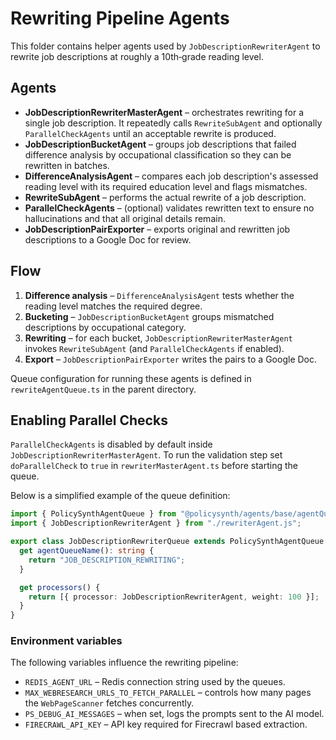 # Rewriting Pipeline Agents

This folder contains helper agents used by `JobDescriptionRewriterAgent` to rewrite job descriptions at roughly a 10th‑grade reading level.

## Agents

- **JobDescriptionRewriterMasterAgent** – orchestrates rewriting for a single job description. It repeatedly calls `RewriteSubAgent` and optionally `ParallelCheckAgents` until an acceptable rewrite is produced.
- **JobDescriptionBucketAgent** – groups job descriptions that failed difference analysis by occupational classification so they can be rewritten in batches.
- **DifferenceAnalysisAgent** – compares each job description's assessed reading level with its required education level and flags mismatches.
- **RewriteSubAgent** – performs the actual rewrite of a job description.
- **ParallelCheckAgents** – (optional) validates rewritten text to ensure no hallucinations and that all original details remain.
- **JobDescriptionPairExporter** – exports original and rewritten job descriptions to a Google Doc for review.

## Flow

1. **Difference analysis** – `DifferenceAnalysisAgent` tests whether the reading level matches the required degree.
2. **Bucketing** – `JobDescriptionBucketAgent` groups mismatched descriptions by occupational category.
3. **Rewriting** – for each bucket, `JobDescriptionRewriterMasterAgent` invokes `RewriteSubAgent` (and `ParallelCheckAgents` if enabled).
4. **Export** – `JobDescriptionPairExporter` writes the pairs to a Google Doc.

Queue configuration for running these agents is defined in `rewriteAgentQueue.ts` in the parent directory.

## Enabling Parallel Checks

`ParallelCheckAgents` is disabled by default inside `JobDescriptionRewriterMasterAgent`.
To run the validation step set `doParallelCheck` to `true` in `rewriterMasterAgent.ts`
before starting the queue.

Below is a simplified example of the queue definition:

```ts
import { PolicySynthAgentQueue } from "@policysynth/agents/base/agentQueue.js";
import { JobDescriptionRewriterAgent } from "./rewriterAgent.js";

export class JobDescriptionRewriterQueue extends PolicySynthAgentQueue {
  get agentQueueName(): string {
    return "JOB_DESCRIPTION_REWRITING";
  }

  get processors() {
    return [{ processor: JobDescriptionRewriterAgent, weight: 100 }];
  }
}
```

### Environment variables

The following variables influence the rewriting pipeline:

- `REDIS_AGENT_URL` – Redis connection string used by the queues.
- `MAX_WEBRESEARCH_URLS_TO_FETCH_PARALLEL` – controls how many pages the
  `WebPageScanner` fetches concurrently.
- `PS_DEBUG_AI_MESSAGES` – when set, logs the prompts sent to the AI model.
- `FIRECRAWL_API_KEY` – API key required for Firecrawl based extraction.
